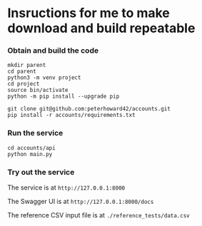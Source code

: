 # Insructions for me to make download and build repeatable

### Obtain and build the code

```
mkdir parent
cd parent
python3 -m venv project
cd project
source bin/activate
python -m pip install --upgrade pip

git clone git@github.com:peterhoward42/accounts.git
pip install -r accounts/requirements.txt
```

### Run the service

```
cd accounts/api
python main.py
```

###  Try out the service

The service is at `http://127.0.0.1:8000`

The Swagger UI is at `http://127.0.0.1:8000/docs`

The reference CSV input file is at `./reference_tests/data.csv`

